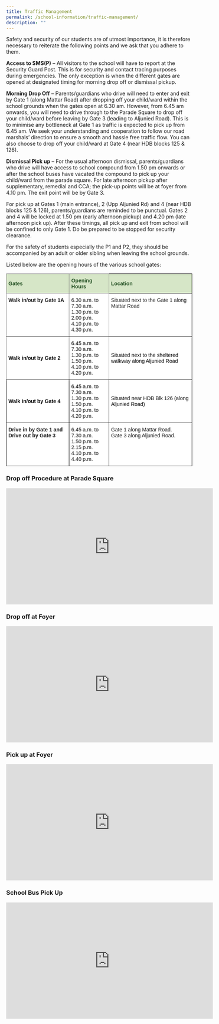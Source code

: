 ```yaml
---
title: Traffic Management
permalink: /school-information/traffic-management/
description: ""
---
```

Safety and security of our students are of utmost importance, it is therefore necessary to reiterate the following points and we ask that you adhere to them.  

  

**Access to SMS(P)**&nbsp;– All visitors to the school will have to report at the Security Guard Post. This is for security and contact tracing purposes during emergencies. The only exception is when the different gates are opened at designated timing for morning drop off or dismissal pickup.&nbsp;

  

**Morning Drop Off**&nbsp;– Parents/guardians who drive will need to enter and exit by Gate 1 (along Mattar Road) after dropping off your child/ward within the school grounds when the gates open at 6.30 am. However, from 6.45 am onwards, you will need to drive through to the Parade Square to drop off your child/ward before leaving by Gate 3 (leading to Aljunied Road). This is to minimise any bottleneck at Gate 1 as traffic is expected to pick up from 6.45 am. We seek your understanding and cooperation to follow our road marshals’ direction to ensure a smooth and hassle free traffic flow. You can also choose to drop off your child/ward at Gate 4 (near HDB blocks 125 &amp; 126).

  

**Dismissal Pick up**&nbsp;– For the usual afternoon dismissal, parents/guardians who drive will have access to school compound from 1.50 pm onwards or after the school buses have vacated the compound to pick up your child/ward from the parade square. For late afternoon pickup after supplementary, remedial and CCA; the pick-up points will be at foyer from 4.10 pm. The exit point will be by Gate 3.

  

For pick up at Gates 1 (main entrance), 2 (Upp Aljunied Rd) and 4 (near HDB blocks 125 &amp; 126), parents/guardians are reminded to be punctual. Gates 2 and 4 will be locked at 1.50 pm (early afternoon pickup) and 4.20 pm (late afternoon pick up). After these timings, all pick up and exit from school will be confined to only Gate 1. Do be prepared to be stopped for security clearance.

  

For the safety of students especially the P1 and P2, they should be accompanied by an adult or older sibling when leaving the school grounds.

  

Listed below are the opening hours of the various school gates:

  
<style type="text/css">
.tg  {border-collapse:collapse;border-spacing:0;}
.tg td{border-color:black;border-style:solid;border-width:1px;font-family:Arial, sans-serif;font-size:14px;
  overflow:hidden;padding:10px 5px;word-break:normal;}
.tg th{border-color:black;border-style:solid;border-width:1px;font-family:Arial, sans-serif;font-size:14px;
  font-weight:normal;overflow:hidden;padding:10px 5px;word-break:normal;}
.tg .tg-8rcp{background-color:#FFF;font-weight:bold;text-align:left;vertical-align:middle}
.tg .tg-bzhr{background-color:#D6E6C7;color:#2A5629;font-weight:bold;text-align:left;vertical-align:middle}
.tg .tg-0ys1{background-color:#FFF;border-color:inherit;text-align:left;vertical-align:middle}
.tg .tg-jxgv{background-color:#FFF;border-color:inherit;text-align:left;vertical-align:top}
.tg .tg-7dbo{background-color:#D6E6C7;border-color:inherit;color:#2A5629;font-weight:bold;text-align:left;vertical-align:middle}
.tg .tg-pdeq{background-color:#FFF;border-color:inherit;font-weight:bold;text-align:left;vertical-align:top}
.tg .tg-ktyi{background-color:#FFF;text-align:left;vertical-align:top}
.tg .tg-r1fi{background-color:#FFF;border-color:inherit;font-weight:bold;text-align:left;vertical-align:middle}
.tg .tg-zr06{background-color:#FFF;text-align:left;vertical-align:middle}
.tg .tg-dgl5{background-color:#FFF;font-weight:bold;text-align:left;vertical-align:top}
</style>
<table class="tg">
<thead>
  <tr>
    <th class="tg-7dbo"><span style="font-weight:bold;color:#2A5629;background-color:#D6E6C7">Gates</span></th>
    <th class="tg-7dbo"><span style="font-weight:bold;color:#2A5629;background-color:#D6E6C7">Opening Hours</span></th>
    <th class="tg-bzhr"><span style="font-weight:bold;color:#2A5629;background-color:#D6E6C7">Location</span></th>
  </tr>
</thead>
<tbody>
  <tr>
    <td class="tg-pdeq">Walk in/out by Gate 1A</td>
    <td class="tg-jxgv">6.30 a.m. to 7.30 a.m.<br>1.30 p.m. to 2.00 p.m.<br>4.10 p.m. to 4.30 p.m.<br></td>
    <td class="tg-ktyi">Situated next to the Gate 1 along Mattar Road</td>
  </tr>
  <tr>
    <td class="tg-r1fi"><span style="color:#000;background-color:#FFF">Walk in/out by Gate 2</span></td>
    <td class="tg-0ys1"><span style="color:#000;background-color:#FFF"> 6.45 a.m. to 7.30 a.m.</span><br>1.30 p.m. to 1.50 p.m.<br>4.10 p.m. to 4.20 p.m.<br></td>
    <td class="tg-zr06"><span style="color:#000;background-color:#FFF">Situated next to the sheltered walkway along Aljunied Road </span></td>
  </tr>
  <tr>
    <td class="tg-8rcp"><span style="color:#000;background-color:#FFF">Walk in/out by Gate 4</span></td>
    <td class="tg-zr06"><span style="color:#000;background-color:#FFF"> 6.45 a.m. to 7.30 a.m.</span><br>1.30 p.m. to 1.50 p.m.<br>4.10 p.m. to 4.20 p.m.<br></td>
    <td class="tg-zr06"><span style="color:#000;background-color:#FFF">Situated near HDB Blk 126 (along Aljunied Road) </span></td>
  </tr>
  <tr>
    <td class="tg-dgl5">Drive in by Gate 1 and Drive out by Gate 3</td>
    <td class="tg-ktyi">6.45 a.m. to 7.30 a.m.<br>1.50 p.m. to 2.15 p.m.<br>4.10 p.m. to 4.40 p.m.<br></td>
    <td class="tg-ktyi">Gate 1 along Mattar Road.<br>Gate 3 along Aljunied Road.<br></td>
  </tr>
</tbody>
</table>
  
  

### Drop off Procedure at Parade Square

<iframe width="560" height="315" src="https://www.youtube.com/embed/iPutXlsLRro" title="YouTube video player" frameborder="0" allow="accelerometer; autoplay; clipboard-write; encrypted-media; gyroscope; picture-in-picture; web-share" allowfullscreen=""></iframe>

### Drop off at Foyer

<iframe width="560" height="315" src="https://www.youtube.com/embed/iXnls2loCPs" title="YouTube video player" frameborder="0" allow="accelerometer; autoplay; clipboard-write; encrypted-media; gyroscope; picture-in-picture; web-share" allowfullscreen=""></iframe>

### Pick up at Foyer

<iframe width="560" height="315" src="https://www.youtube.com/embed/YJursYA8ehk" title="YouTube video player" frameborder="0" allow="accelerometer; autoplay; clipboard-write; encrypted-media; gyroscope; picture-in-picture; web-share" allowfullscreen=""></iframe>

### School Bus Pick Up 

<iframe width="560" height="315" src="https://www.youtube.com/embed/mYwFH6M2ef8" title="YouTube video player" frameborder="0" allow="accelerometer; autoplay; clipboard-write; encrypted-media; gyroscope; picture-in-picture; web-share" allowfullscreen=""></iframe>